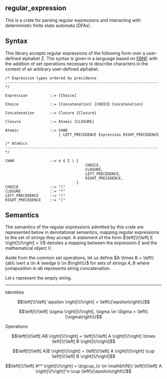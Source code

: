 ## regular_expression

This is a crate for parsing regular expressions and interacting with deterministic finite state automata (DFAs).

## Syntax

This library accepts regular expressions of the following form over a user-defined alphabet $\Sigma$.
The syntax is given in a language based on [EBNF](https://en.wikipedia.org/wiki/Extended_Backus%E2%80%93Naur_form) with the addition of set operations necessary to describe characters in the context of an arbitrary user-defined alphabet.

```text
/* Expression types ordered by precidence
--------------------------------------------------------------------- */

Expression          ::= [Choice]

Choice              ::= [Concatenation] {CHOICE Concatenation}

Concatenation       ::= Closure {Closure}

Closure             ::= Atomic [CLOSURE]

Atomic              ::= CHAR
                        | LEFT_PRECEDENCE Expression RIGHT_PRECEDENCE

/* Atomics 
--------------------------------------------------------------------- */

CHAR                ::= σ ∈ Σ \ {
                                    CHOICE,
                                    CLOSURE,
                                    LEFT_PRECEDENCE,
                                    RIGHT_PRECEDENCE,
                                }
CHOICE              ::= "|"
CLOSURE             ::= "*"
LEFT_PRECEDENCE     ::= "("
RIGHT_PRECEDENCE    ::= ")"
```

## Semantics

The semantics of the regular expressions admitted by this crate are represented below in denotational semantics, mapping regular expressions to the set of strings they accept.
A statement of the form $\left[\\!\left[ E \right]\\!\right] = V$ denotes a mapping between the expression $E$ and the mathematical object $V$.

Aside from the common set operations, let us define $A \times B = \left\\{ab\\ \vert a \in A \wedge b \in B\right\\}$ for sets of strings $A, B$ where juxtaposition in $ab$ represents string concatenation.

Let $\epsilon$ represent the empty string.

---

Identities

$$\left[\\!\left[ \epsilon \right]\\!\right] = \left\\{\epsilon\right\\}$$

$$\left[\\!\left[ \sigma \right]\\!\right], \sigma \in \Sigma = \left\\{\sigma\right\\}$$

Operations

$$\left[\\!\left[ AB \right]\\!\right] = \left[\\!\left[ A \right]\\!\right] \times \left[\\!\left[ B \right]\\!\right]$$

$$\left[\\!\left[ A|B \right]\\!\right] = \left[\\!\left[ A \right]\\!\right] \cup \left[\\!\left[ B \right]\\!\right]$$

$$\left[\\!\left[ A^* \right]\\!\right] = \bigcup_{n \in \mathbf{N}} \left[\\!\left[ A \right]\\!\right]^n \cup \left\\{\epsilon\right\\}$$
